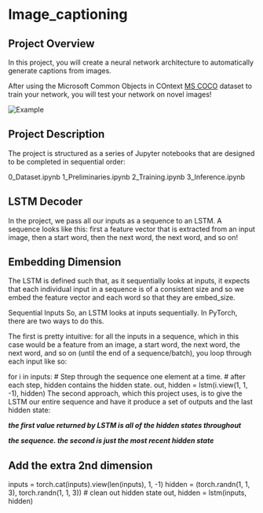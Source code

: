 # Image_captioning

## Project Overview
In this project, you will create a neural network architecture to automatically generate captions from images.

After using the Microsoft Common Objects in COntext [MS COCO](http://cocodataset.org/#home "MS COCO") dataset to train your network, you will test your network on novel images!

![Example](https://video.udacity-data.com/topher/2018/March/5ab588e3_image-captioning/image-captioning.png)

## Project Description
The project is structured as a series of Jupyter notebooks that are designed to be completed in sequential order:

0_Dataset.ipynb
1_Preliminaries.ipynb
2_Training.ipynb
3_Inference.ipynb

## LSTM Decoder
In the project, we pass all our inputs as a sequence to an LSTM. A sequence looks like this: first a feature vector that is extracted from an input image, then a start word, then the next word, the next word, and so on!

## Embedding Dimension
The LSTM is defined such that, as it sequentially looks at inputs, it expects that each individual input in a sequence is of a consistent size and so we embed the feature vector and each word so that they are embed_size.

Sequential Inputs
So, an LSTM looks at inputs sequentially. In PyTorch, there are two ways to do this.

The first is pretty intuitive: for all the inputs in a sequence, which in this case would be a feature from an image, a start word, the next word, the next word, and so on (until the end of a sequence/batch), you loop through each input like so:



for i in inputs:
    # Step through the sequence one element at a time.
    # after each step, hidden contains the hidden state.
    out, hidden = lstm(i.view(1, 1, -1), hidden)
The second approach, which this project uses, is to give the LSTM our entire sequence and have it produce a set of outputs and the last hidden state:

 ***the first value returned by LSTM is all of the hidden states throughout***
 
 
 ***the sequence. the second is just the most recent hidden state***

## Add the extra 2nd dimension

inputs = torch.cat(inputs).view(len(inputs), 1, -1)
hidden = (torch.randn(1, 1, 3), torch.randn(1, 1, 3))  # clean out hidden state
out, hidden = lstm(inputs, hidden)
